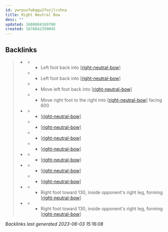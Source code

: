 ```yaml
---
id: ywrpuvfwbqgu2fozjlcshna
title: Right Neutral Bow
desc: ""
updated: 1680804169700
created: 1676842350045
---
```


## Backlinks

> - [](..\forms\hobbies.karate.kenpo.forms.long-form-1.md)
>   - - Left foot back into [[right-neutral-bow]]
>   - - Left foot back into [[right-neutral-bow]]
>   - - Move left foot back into [[right-neutral-bow]]
>   - - Move right foot to the right into [[right-neutral-bow]] facing 600
> - [](..\forms\hobbies.karate.kenpo.forms.short-form-1.md)
>   - - [[right-neutral-bow]]
>   - - [[right-neutral-bow]]
>   - - [[right-neutral-bow]]
>   - - [[right-neutral-bow]]
> - [](..\techniques\deflecting-hammer.md)
>   - - [[right-neutral-bow]]
> - [](..\techniques\delayed-sword.md)
>   - - [[right-neutral-bow]]
>   - - [[right-neutral-bow]]
> - [](..\techniques\hobbies.karate.kenpo.techniques.leaping-crane.md)
>   - - Right foot toward 130, inside opponent's right leg, forming [[right-neutral-bow]]
> - [](..\techniques\leaping-crane.md)
>   - - Right foot toward 130, inside opponent's right leg, forming [[right-neutral-bow]]

_Backlinks last generated 2023-06-03 15:16:08_

[//begin]: # "Autogenerated link references for markdown compatibility"
[right-neutral-bow]: right-neutral-bow "Right Neutral Bow"
[//end]: # "Autogenerated link references"
